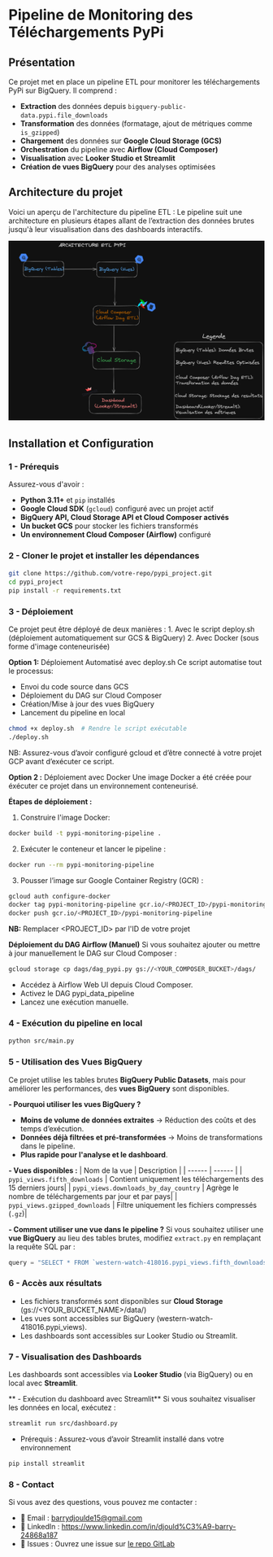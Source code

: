 # Pipeline de Monitoring des Téléchargements PyPi

## Présentation

Ce projet met en place un pipeline ETL pour monitorer les téléchargements PyPi sur BigQuery. Il comprend :
- **Extraction** des données depuis `bigquery-public-data.pypi.file_downloads`
- **Transformation** des données (formatage, ajout de métriques comme `is_gzipped`)
- **Chargement** des données sur **Google Cloud Storage (GCS)**
- **Orchestration** du pipeline avec **Airflow (Cloud Composer)**
- **Visualisation** avec **Looker Studio et Streamlit**
- **Création de vues BigQuery** pour des analyses optimisées

## **Architecture du projet**

Voici un aperçu de l'architecture du pipeline ETL : Le pipeline suit une architecture en plusieurs étapes allant de l’extraction des données brutes jusqu'à leur visualisation dans des dashboards interactifs.

<img src="docs/arch.png" alt="Architecture ETL PyPi" width="600">

## **Installation et Configuration**
### 1 - **Prérequis**
Assurez-vous d'avoir :
- **Python 3.11+** et `pip` installés
- **Google Cloud SDK** (`gcloud`) configuré avec un projet actif
- **BigQuery API, Cloud Storage API et Cloud Composer activés**
- **Un bucket GCS** pour stocker les fichiers transformés
- **Un environnement Cloud Composer (Airflow)** configuré

### **2 - Cloner le projet et installer les dépendances**
```bash
git clone https://github.com/votre-repo/pypi_project.git
cd pypi_project
pip install -r requirements.txt
```
### **3 - Déploiement**
Ce projet peut être déployé de deux manières : 1. Avec le script deploy.sh (déploiement automatiquement sur GCS & BigQuery)
2. Avec Docker (sous forme d'image conteneurisée)

**Option 1:** Déploiement Automatisé avec deploy.sh
Ce script automatise tout le processus:
- Envoi du code source dans GCS
- Déploiement du DAG sur Cloud Composer
- Création/Mise à jour des vues BigQuery
- Lancement du pipeline en local
```bash
chmod +x deploy.sh  # Rendre le script exécutable
./deploy.sh
```
NB: Assurez-vous d’avoir configuré gcloud et d’être connecté à votre projet GCP avant d’exécuter ce script.

**Option 2 :** Déploiement avec Docker
Une image Docker a été créée pour éxécuter ce projet dans un environnement conteneurisé.

**Étapes de déploiement :**
1. Construire l'image Docker:
```bash
docker build -t pypi-monitoring-pipeline .
```
2. Exécuter le conteneur et lancer le pipeline :
```bash
docker run --rm pypi-monitoring-pipeline
```
3. Pousser l’image sur Google Container Registry (GCR) :
```bash
gcloud auth configure-docker
docker tag pypi-monitoring-pipeline gcr.io/<PROJECT_ID>/pypi-monitoring-pipeline
docker push gcr.io/<PROJECT_ID>/pypi-monitoring-pipeline
```
**NB:** Remplacer <PROJECT_ID> par l'ID de votre projet

**Déploiement du DAG Airflow (Manuel)**
Si vous souhaitez ajouter ou mettre à jour manuellement le DAG sur Cloud Composer :
```bash
gcloud storage cp dags/dag_pypi.py gs://<YOUR_COMPOSER_BUCKET>/dags/
```
- Accédez à Airflow Web UI depuis Cloud Composer.
- Activez le DAG pypi_data_pipeline
- Lancez une exécution manuelle.

### **4 - Exécution du pipeline en local**
  ```bash
  python src/main.py
  ```

### **5 - Utilisation des Vues BigQuery**
Ce projet utilise les tables brutes **BigQuery Public Datasets**, mais pour améliorer les performances, des **vues BigQuery** sont disponibles.

**- Pourquoi utiliser les vues BigQuery ?**

- **Moins de volume de données extraites** → Réduction des coûts et des temps d’exécution.
- **Données déjà filtrées et pré-transformées** → Moins de transformations dans le pipeline.
- **Plus rapide pour l'analyse et le dashboard**.

**- Vues disponibles :**
| Nom de la vue | Description |
| ------ | ------ |
| `pypi_views.fifth_downloads` | Contient uniquement les téléchargements des 15 derniers jours|
| `pypi_views.downloads_by_day_country`   | Agrège le nombre de téléchargements par jour et par pays|
| `pypi_views.gzipped_downloads` | Filtre uniquement les fichiers compressés (`.gz`)|


**- Comment utiliser une vue dans le pipeline ?**
Si vous souhaitez utiliser une **vue BigQuery** au lieu des tables brutes, modifiez `extract.py` en remplaçant la requête SQL par :
```python
query = "SELECT * FROM `western-watch-418016.pypi_views.fifth_downloads`"
```

### **6 - Accès aux résultats**
- Les fichiers transformés sont disponibles sur **Cloud Storage** (gs://<YOUR_BUCKET_NAME>/data/)
- Les vues sont accessibles sur BigQuery (western-watch-418016.pypi_views).
- Les dashboards sont accessibles sur Looker Studio ou Streamlit.

### **7 - Visualisation des Dashboards**

Les dashboards sont accessibles via **Looker Studio** (via BigQuery) ou en local avec **Streamlit**.

** - Exécution du dashboard avec Streamlit**
Si vous souhaitez visualiser les données en local, exécutez :

```bash
streamlit run src/dashboard.py
```
- Prérequis : Assurez-vous d’avoir Streamlit installé dans votre environnement
```bash
pip install streamlit
```

### **8 - Contact**
Si vous avez des questions, vous pouvez me contacter :
- 📧 Email : barrydjoulde15@gmail.com
- 🔗 LinkedIn : https://www.linkedin.com/in/djould%C3%A9-barry-24868a187
- 📝 Issues : Ouvrez une issue sur [le repo GitLab](https://gitlab.com/barrydjoulde/pypi-monitoring-pipeline)





